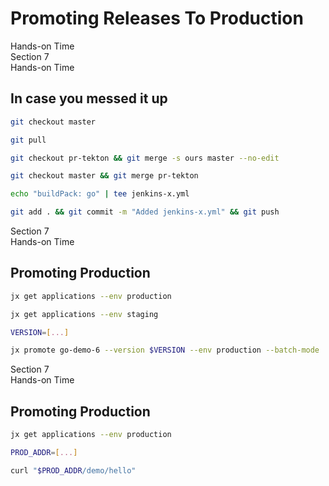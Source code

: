 <!-- .slide: class="center dark" -->
<!-- .slide: data-background="../img/background/hands-on.jpg" -->
# Promoting Releases To Production

<div class="label">Hands-on Time</div>


<!-- .slide: class="dark" -->
<div class="eyebrow">Section 7</div>
<div class="label">Hands-on Time</div>

## In case you messed it up

```bash
git checkout master

git pull

git checkout pr-tekton && git merge -s ours master --no-edit

git checkout master && git merge pr-tekton

echo "buildPack: go" | tee jenkins-x.yml

git add . && git commit -m "Added jenkins-x.yml" && git push
```


<!-- .slide: class="dark" -->
<div class="eyebrow">Section 7</div>
<div class="label">Hands-on Time</div>

## Promoting Production

```bash
jx get applications --env production

jx get applications --env staging

VERSION=[...]

jx promote go-demo-6 --version $VERSION --env production --batch-mode
```


<!-- .slide: class="dark" -->
<div class="eyebrow">Section 7</div>
<div class="label">Hands-on Time</div>

## Promoting Production

```bash
jx get applications --env production

PROD_ADDR=[...]

curl "$PROD_ADDR/demo/hello"
```
